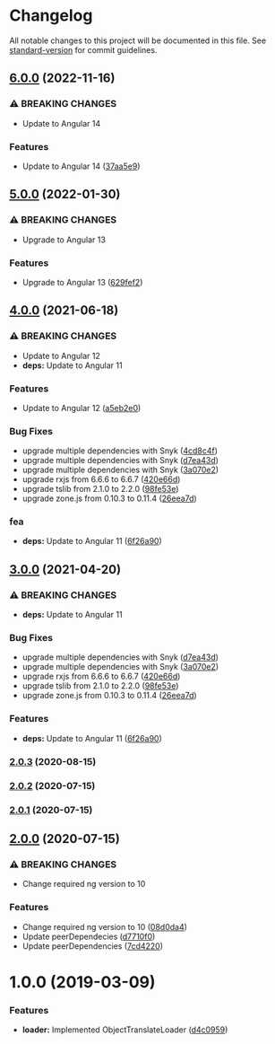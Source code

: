# Changelog

All notable changes to this project will be documented in this file. See [standard-version](https://github.com/conventional-changelog/standard-version) for commit guidelines.

## [6.0.0](https://github.com/beyerleinf/translate-object-loader/compare/v5.0.0...v6.0.0) (2022-11-16)


### ⚠ BREAKING CHANGES

* Update to Angular 14

### Features

* Update to Angular 14 ([37aa5e9](https://github.com/beyerleinf/translate-object-loader/commit/37aa5e9675da38566e2b8ac2b23882aedf59e37f))

## [5.0.0](https://github.com/beyerleinf/translate-object-loader/compare/v4.0.0...v5.0.0) (2022-01-30)


### ⚠ BREAKING CHANGES

* Upgrade to Angular 13

### Features

* Upgrade to Angular 13 ([629fef2](https://github.com/beyerleinf/translate-object-loader/commit/629fef2a20a769c2b8d8c08b20b88870357fcc96))

## [4.0.0](https://github.com/beyerleinf/translate-object-loader/compare/v2.0.3...v4.0.0) (2021-06-18)


### ⚠ BREAKING CHANGES

* Update to Angular 12
* **deps:** Update to Angular 11

### Features

* Update to Angular 12 ([a5eb2e0](https://github.com/beyerleinf/translate-object-loader/commit/a5eb2e0bb7a9dc0180116514cc8c4438d26a989e))


### Bug Fixes

* upgrade multiple dependencies with Snyk ([4cd8c4f](https://github.com/beyerleinf/translate-object-loader/commit/4cd8c4f4bee29c6b4154544d9cc6863aecbb5fa6))
* upgrade multiple dependencies with Snyk ([d7ea43d](https://github.com/beyerleinf/translate-object-loader/commit/d7ea43d8a50fdebdd6b6962034882e0726d71630))
* upgrade multiple dependencies with Snyk ([3a070e2](https://github.com/beyerleinf/translate-object-loader/commit/3a070e23f40747509c6eb902358dca5218752bbb))
* upgrade rxjs from 6.6.6 to 6.6.7 ([420e66d](https://github.com/beyerleinf/translate-object-loader/commit/420e66dc0b054452fc9ac85dff33b770fd73f2c0))
* upgrade tslib from 2.1.0 to 2.2.0 ([98fe53e](https://github.com/beyerleinf/translate-object-loader/commit/98fe53ef5549e54d27090e089cfc9bac87eda187))
* upgrade zone.js from 0.10.3 to 0.11.4 ([26eea7d](https://github.com/beyerleinf/translate-object-loader/commit/26eea7dcefece55e669834434e7adf6c49d2f46a))


### fea

* **deps:** Update to Angular 11 ([6f26a90](https://github.com/beyerleinf/translate-object-loader/commit/6f26a9050b8e5cca5652bace0a61c8f6c1613818))

## [3.0.0](https://github.com/beyerleinf/translate-object-loader/compare/v2.0.3...v3.0.0) (2021-04-20)

### ⚠ BREAKING CHANGES

- **deps:** Update to Angular 11

### Bug Fixes

- upgrade multiple dependencies with Snyk ([d7ea43d](https://github.com/beyerleinf/translate-object-loader/commit/d7ea43d8a50fdebdd6b6962034882e0726d71630))
- upgrade multiple dependencies with Snyk ([3a070e2](https://github.com/beyerleinf/translate-object-loader/commit/3a070e23f40747509c6eb902358dca5218752bbb))
- upgrade rxjs from 6.6.6 to 6.6.7 ([420e66d](https://github.com/beyerleinf/translate-object-loader/commit/420e66dc0b054452fc9ac85dff33b770fd73f2c0))
- upgrade tslib from 2.1.0 to 2.2.0 ([98fe53e](https://github.com/beyerleinf/translate-object-loader/commit/98fe53ef5549e54d27090e089cfc9bac87eda187))
- upgrade zone.js from 0.10.3 to 0.11.4 ([26eea7d](https://github.com/beyerleinf/translate-object-loader/commit/26eea7dcefece55e669834434e7adf6c49d2f46a))

### Features

- **deps:** Update to Angular 11 ([6f26a90](https://github.com/beyerleinf/translate-object-loader/commit/6f26a9050b8e5cca5652bace0a61c8f6c1613818))

### [2.0.3](https://github.com/beyerleinf/translate-object-loader/compare/v2.0.2...v2.0.3) (2020-08-15)

### [2.0.2](https://github.com/beyerleinf/translate-object-loader/compare/v2.0.1...v2.0.2) (2020-07-15)

### [2.0.1](https://github.com/beyerleinf/translate-object-loader/compare/v2.0.0...v2.0.1) (2020-07-15)

## [2.0.0](https://github.com/beyerleinf/translate-object-loader/compare/v1.0.0...v2.0.0) (2020-07-15)

### ⚠ BREAKING CHANGES

- Change required ng version to 10

### Features

- Change required ng version to 10 ([08d0da4](https://github.com/beyerleinf/translate-object-loader/commit/08d0da4b7f0668f4e3c7f617a0b776b15522f8f1))
- Update peerDependecies ([d7710f0](https://github.com/beyerleinf/translate-object-loader/commit/d7710f008a0d81cbaf138fa71c802878f9a31710))
- Update peerDependencies ([7cd4220](https://github.com/beyerleinf/translate-object-loader/commit/7cd422013ba237363a8b448fdefb70cd38876203))

# 1.0.0 (2019-03-09)

### Features

- **loader:** Implemented ObjectTranslateLoader ([d4c0959](https://github.com/beyerleinf/translate-object-loader/commit/d4c0959))
